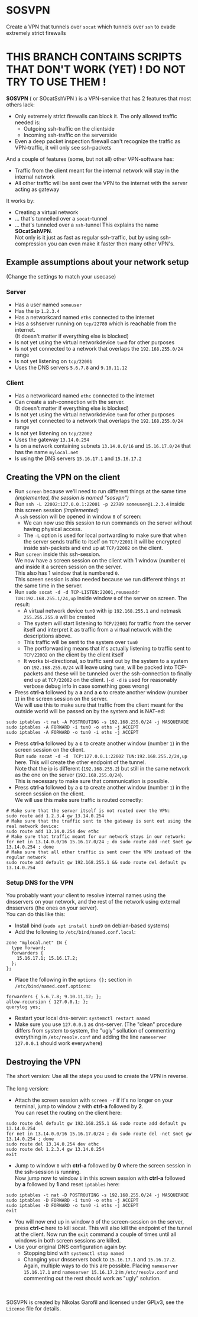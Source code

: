 # SOSVPN
Create a VPN that tunnels over `socat` which tunnels over `ssh` to evade extremely strict firewalls

# __THIS BRANCH CONTAINS SCRIPTS THAT DON'T WORK (YET) ! DO NOT TRY TO USE THEM !__

__SOSVPN__ ( or SOcatSshVPN ) is a VPN-service that has 2 features that most others lack:
- Only extremely strict firewalls can block it. The only allowed traffic needed is:
  - Outgoing ssh-traffic on the clientside
  - Incoming ssh-traffic on the serverside
- Even a deep packet inspection firewall can't recognize the traffic as VPN-traffic, it will only see ssh-packets

And a couple of features (some, but not all) other VPN-software has:
- Traffic from the client meant for the internal network will stay in the internal network
- All other traffic will be sent over the VPN to the internet with the server acting as gateway

It works by:
- Creating a virtual network
- ... that's tunnelled over a `socat`-tunnel
- ... that's tunneled over a `ssh`-tunnel
This explains the name __SOcatSshVPN__.<br>
Not only is it just as fast as regular ssh-traffic, but by using ssh-compression you can even make it faster then many other VPN's.

## Example assumptions about your network setup
(Change the settings to match your usecase)
### Server
- Has a user named `someuser`
- Has the ip `1.2.3.4`
- Has a networkcard named `eths` connected to the internet
- Has a sshserver running on `tcp/22789` which is reachable from the internet.<br>(It doesn't matter if everything else is blocked)
- Is not yet using the virtual networkdevice `tun0` for other purposes
- Is not yet connected to a network that overlaps the `192.168.255.0/24` range
- Is not yet listening on `tcp/22001`
- Uses the DNS servers `5.6.7.8` and `9.10.11.12`
### Client
- Has a networkcard named `ethc` connected to the internet
- Can create a ssh-connection with the server.<br>(It doesn't matter if everything else is blocked)
- Is not yet using the virtual networkdevice `tun0` for other purposes
- Is not yet connected to a network that overlaps the `192.168.255.0/24` range
- Is not yet listening on `tcp/22002`
- Uses the gateway `13.14.0.254`
- Is on a network containing subnets `13.14.0.0/16` and `15.16.17.0/24` that has the name `mylocal.net`
- Is using the DNS servers `15.16.17.1` and `15.16.17.2`

## Creating the VPN on the client
- Run `screen` because we'll need to run different things at the same time _(implemented, the session is named "sosvpn")_
- Run `ssh -L 22002:127.0.0.1:22001 -p 22789 someuser@1.2.3.4` inside this screen session _(implemented)_<br>A `ssh` session will be opened in window `0` of screen:
  - We can now use this session to run commands on the server without having physical access.
  - The `-L` option is used for local portwarding to make sure that when the server sends traffic to itself on `TCP/22001` it will be encrypted inside ssh-packets and end up at `TCP/22002` on the client.
- Run `screen` inside this ssh-session.<br>We now have a screen session on the client with 1 window (number `0`) and inside it a screen session on the server.<br>This also has 1 window that is numbered `0`.<br>This screen session is also needed because we run different things at the same time in the server.
- Run `sudo socat -d -d TCP-LISTEN:22001,reuseaddr TUN:192.168.255.1/24,up` inside window `0` of the server on screen. The result:
  - A virtual network device `tun0` with ip `192.168.255.1` and netmask `255.255.255.0` will be created
  - The system will start listening to `TCP/22001` for traffic from the server itself and interpret it as traffic from a virtual network with the descriptions above.
  - This traffic will be sent to the system over `tun0`
  - The portforwarding means that it's actually listening to traffic sent to `TCP/22002` on the client by the client itself
  - It works bi-directional, so traffic sent out by the system to a system on `192.168.255.0/24` will leave using `tun0`, will be packed into TCP-packets and these will be tunneled over the ssh-connection to finally end up at `TCP/22002` on the client.
(`-d -d` is used for reasonably verbose debug info in case something goes wrong)
- Press __ctrl-a__ followed by a __a__ and a __c__ to create another window (number `1`) in the screen session on the server.<br>We will use this to make sure that traffic from the client meant for the outside world will be passed on by the system and is NAT-ed:
```
sudo iptables -t nat -A POSTROUTING -s 192.168.255.0/24 -j MASQUERADE
sudo iptables -A FORWARD -i tun0 -o eths -j ACCEPT
sudo iptables -A FORWARD -o tun0 -i eths -j ACCEPT
```
- Press __ctrl-a__ followed by a __c__ to create another window (number `1`) in the screen session on the client.<br>Run `sudo socat -d -d  TCP:127.0.0.1:22002 TUN:192.168.255.2/24,up` here. This will create the other endpoint of the tunnel.<br>Note that the ip is different (`192.168.255.2`) but still in the same network as the one on the server (`192.168.255.0/24`).<br>This is necessary to make sure that communication is possible.
- Press __ctrl-a__ followed by a __c__ to create another window (number `1`) in the screen session on the client.<br>We will use this make sure traffic is routed correctly:
```
# Make sure that the server itself is not routed over the VPN:
sudo route add 1.2.3.4 gw 13.14.0.254
# Make sure that the traffic sent to the gateway is sent out using the real network device:
sudo route add 13.14.0.254 dev ethc
# Make sure that traffic meant for our network stays in our network:
for net in 13.14.0.0/16 15.16.17.0/24 ; do sudo route add -net $net gw 13.14.0.254 ; done
# Make sure that all other traffic is sent over the VPN instead of the regular network
sudo route add default gw 192.168.255.1 && sudo route del default gw 13.14.0.254
```
### Setup DNS for the VPN
You probably want your client to resolve internal names using the dnsservers on your network, and the rest of the network using external dnsservers (the ones on your server).<br>You can do this like this:
- Install bind (`sudo apt install bind9` on debian-based systems)
- Add the following to `/etc/bind/named.conf.local`:
```
zone "mylocal.net" IN {
  type forward;
  forwarders {
    15.16.17.1; 15.16.17.2;
  };
};
```
- Place the following in the `options {};` section in `/etc/bind/named.conf.options`:
```
forwarders { 5.6.7.8; 9.10.11.12; };
allow-recursion { 127.0.0.1; };
querylog yes;
```
- Restart your local dns-server: `systemctl restart named`
- Make sure you use `127.0.0.1` as dns-server. (The "clean" procedure differs from system to system, the "ugly" sollution of commenting everything in `/etc/resolv.conf` and adding the line `nameserver 127.0.0.1` should work everywhere)
## Destroying the VPN
The short version: Use all the steps you used to create the VPN in reverse.<br><br>The long version:
- Attach the screen session with  `screen -r` if it's no longer on your terminal, jump to window `2` with __ctrl-a__ followed by __2__.<br>You can reset the routing on the client here:
```
sudo route del default gw 192.168.255.1 && sudo route add default gw 13.14.0.254
for net in 13.14.0.0/16 15.16.17.0/24 ; do sudo route del -net $net gw 13.14.0.254 ; done
sudo route del 13.14.0.254 dev ethc
sudo route del 1.2.3.4 gw 13.14.0.254
exit
```
- Jump to window `0` with __ctrl-a__ followed by __0__ where the screen session in the ssh-session is running.<br>Now jump now to window `1` in this screen session with __ctrl-a__ followed by __a__ followed by __1__ and reset `iptables` here:
```
sudo iptables -t nat -D POSTROUTING -s 192.168.255.0/24 -j MASQUERADE
sudo iptables -D FORWARD -i tun0 -o eths -j ACCEPT
sudo iptables -D FORWARD -o tun0 -i eths -j ACCEPT
exit
```
- You will now end up in window `0` of the screen-session on the server, press __ctrl-c__ here to kill socat. This will also kill the endpoint of the tunnel at the client. Now run the `exit` command a couple of times until all windows in both screen sessions are killed.
- Use your original DNS configuration again by:
  -  Stopping bind with `systemctl stop named`
  -  Changing your dnsservers back to `15.16.17.1` and `15.16.17.2`.<br>Again, multiple ways to do this are possible. Placing `nameserver 15.16.17.1` and `nameserver 15.16.17.2` in `/etc/resolv.conf` and commenting out the rest should work as "ugly" solution.

<br><br>SOSVPN is created by Nikolas Garofil and licensed under GPLv3, see the `License` file for details.
